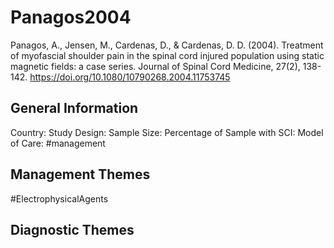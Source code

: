 # Panagos2004
Panagos, A., Jensen, M., Cardenas, D., & Cardenas, D. D. (2004). Treatment of myofascial shoulder pain in the spinal cord injured population using static magnetic fields: a case series. Journal of Spinal Cord Medicine, 27(2), 138-142. https://doi.org/10.1080/10790268.2004.11753745 

## General Information
Country: 
Study Design: 
Sample Size: 
Percentage of Sample with SCI:
Model of Care: #management 

## Management Themes
#ElectrophysicalAgents 

## Diagnostic Themes
